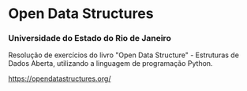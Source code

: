 # Open Data Structures
### Universidade do Estado do Rio de Janeiro

Resolução de exercícios do livro "Open Data Structure" - Estruturas de Dados Aberta, utilizando a linguagem de programação Python.

https://opendatastructures.org/

